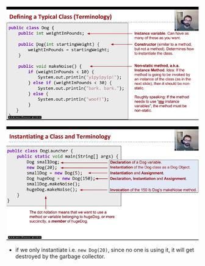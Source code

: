 ![alt text](image.png)

![alt text](image-1.png)

- if we only instantiate i.e. `new Dog(20)`, since no one is using it, it will get destroyed by the garbage collector.